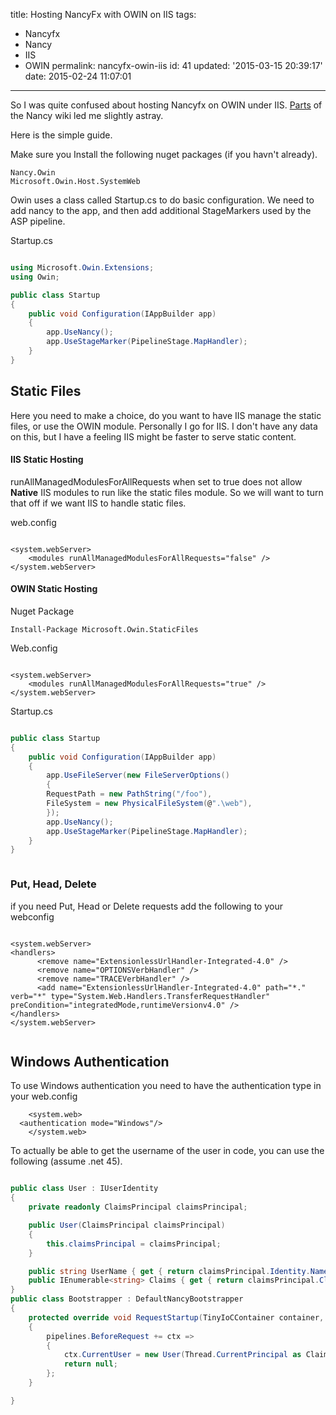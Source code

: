 title: Hosting NancyFx with OWIN on IIS
tags:

  - Nancyfx
  - Nancy
  - IIS
  - OWIN
permalink: nancyfx-owin-iis
id: 41
updated: '2015-03-15 20:39:17'
date: 2015-02-24 11:07:01
---

So I was quite confused about hosting Nancyfx on OWIN under IIS. [Parts](https://github.com/NancyFx/Nancy/wiki/Managing-static-content#extra-steps-required-when-using-microsoftowinhostsystemweb) of the Nancy wiki led me slightly astray.

Here is the simple guide.

Make sure you Install the following nuget packages (if you havn't already).
<!-- more -->
```
Nancy.Owin
Microsoft.Owin.Host.SystemWeb

```


Owin uses a class called Startup.cs to do basic configuration. We need to add nancy to the app, and then add additional StageMarkers used by the ASP pipeline.

Startup.cs

```csharp

using Microsoft.Owin.Extensions;
using Owin;

public class Startup
{
    public void Configuration(IAppBuilder app)
    {
        app.UseNancy();
        app.UseStageMarker(PipelineStage.MapHandler);
    }
}


```

## Static Files

Here you need to make a choice, do you want to have IIS manage the static files, or use the OWIN module. Personally I go for IIS. I don't have any data on this, but I have a feeling IIS might be faster to serve static content.

#### IIS Static Hosting

runAllManagedModulesForAllRequests when set to true does not allow **Native** IIS modules to run like the static files module. So we will want to turn that off if we want IIS to handle static files.

web.config

```

<system.webServer>
    <modules runAllManagedModulesForAllRequests="false" />
</system.webServer>

```

#### OWIN Static Hosting

Nuget Package

`Install-Package Microsoft.Owin.StaticFiles`


Web.config

```

<system.webServer>
    <modules runAllManagedModulesForAllRequests="true" />
</system.webServer>

```

Startup.cs

```csharp

public class Startup
{
    public void Configuration(IAppBuilder app)
    {
        app.UseFileServer(new FileServerOptions()
        {
        RequestPath = new PathString("/foo"),
        FileSystem = new PhysicalFileSystem(@".\web"),
        });
        app.UseNancy();
        app.UseStageMarker(PipelineStage.MapHandler);
    }
}



```

### Put, Head, Delete

if you need Put, Head or Delete requests add the following to your webconfig


```

<system.webServer>
<handlers>
      <remove name="ExtensionlessUrlHandler-Integrated-4.0" />
      <remove name="OPTIONSVerbHandler" />
      <remove name="TRACEVerbHandler" />
      <add name="ExtensionlessUrlHandler-Integrated-4.0" path="*." verb="*" type="System.Web.Handlers.TransferRequestHandler" preCondition="integratedMode,runtimeVersionv4.0" />
</handlers>
</system.webServer>


```


## Windows Authentication

To use Windows authentication you need to have the authentication type in your web.config


```
	<system.web>
  <authentication mode="Windows"/>
  	</system.web>

```

To actually be able to get the username of the user in code, you can use the following (assume .net 45).

```csharp

public class User : IUserIdentity
{
    private readonly ClaimsPrincipal claimsPrincipal;

    public User(ClaimsPrincipal claimsPrincipal)
    {
        this.claimsPrincipal = claimsPrincipal;
    }

    public string UserName { get { return claimsPrincipal.Identity.Name; } }
    public IEnumerable<string> Claims { get { return claimsPrincipal.Claims.Select(c => c.ToString()); } }
}
public class Bootstrapper : DefaultNancyBootstrapper
{
    protected override void RequestStartup(TinyIoCContainer container, IPipelines pipelines, NancyContext context)
    {
        pipelines.BeforeRequest += ctx =>
        {
            ctx.CurrentUser = new User(Thread.CurrentPrincipal as ClaimsPrincipal);
            return null;
        };
    }

}

```
